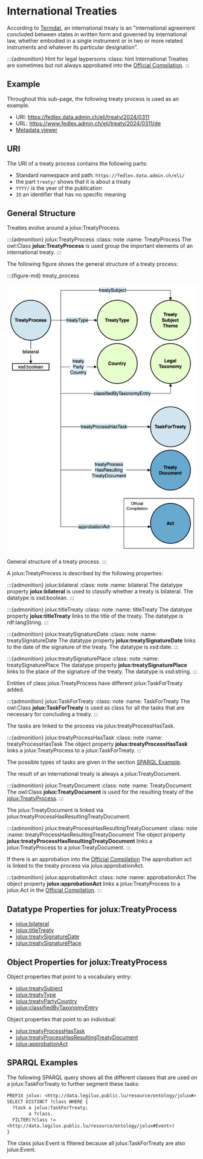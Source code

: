 # International Treaties

According to [Termdat](https://www.termdat.bk.admin.ch/entry/109678), an international treaty is an "international agreement concluded between states in written form and governed by international law, whether embodied in a single instrument or in two or more related instruments and whatever its particular designation".

:::{admonition} Hint for legal laypersons
:class: hint
International Treaties are sometimes but not always approbated into the [Official Compilation](official_compilation.md).
:::

## Example

Throughout this sub-page, the following treaty process is used as an example.

- URI: https://fedlex.data.admin.ch/eli/treaty/2024/0311
- URL: https://www.fedlex.admin.ch/eli/treaty/2024/0311/de
- [Metadata viewer](https://fedlex.data.admin.ch/de-CH/metadata?value=https:%2F%2Ffedlex.data.admin.ch%2Feli%2Ftreaty%2F2024%2F0311)

## URI

The URI of a treaty process contains the following parts:

- Standard namespace and path: `https://fedlex.data.admin.ch/eli/`
- the part `treaty/` shows that it is about a treaty
- `YYYY/` is the year of the publication
- `ID` an identifier that has no specific meaning

## General Structure

Treaties evolve around a jolux:TreatyProcess.

:::{admonition} jolux:TreatyProcess
:class: note
:name: TreatyProcess
The owl:Class **jolux:TreatyProcess** is used group the important elements of an international treaty.
:::

The following figure shows the general structure of a treaty process:

:::{figure-md} treaty_process

<img src="img/treaty_process.png">

General structure of a treaty process.
:::

A jolux:TreatyProcess is described by the following properties:

:::{admonition} jolux:bilateral
:class: note
:name: bilateral
The datatype property **jolux:bilateral** is used to classify whether a treaty is bilateral. The datatype is xsd:boolean.
:::

:::{admonition} jolux:titleTreaty
:class: note
:name: titleTreaty
The datatype property **jolux:titleTreaty** links to the title of the treaty. The datatype is rdf:langString.
:::

:::{admonition} jolux:treatySignatureDate
:class: note
:name: treatySignatureDate
The datatype property **jolux:treatySignatureDate** links to the date of the signature of the treaty. The datatype is xsd:date.
:::

:::{admonition} jolux:treatySignaturePlace
:class: note
:name: treatySignaturePlace
The datatype property **jolux:treatySignaturePlace** links to the place of the signature of the treaty. The datatype is xsd:string.
:::

Entities of class jolux:TreatyProcess have different jolux:TaskForTreaty added.

:::{admonition} jolux:TaskForTreaty
:class: note
:name: TaskForTreaty
The owl:Class **jolux:TaskForTreaty** is used as class for all the tasks that are necessary for concluding a treaty.
:::

The tasks are linked to the process via jolux:treatyProcessHasTask.

:::{admonition} jolux:treatyProcessHasTask
:class: note
:name: treatyProcessHasTask
The object property **jolux:treatyProcessHasTask** links a jolux:TreatyProcess to a jolux:TaskForTreaty.
:::

The possible types of tasks are given in the section [SPARQL Example](#sparql-example).

The result of an international treaty is always a jolux:TreatyDocument.

:::{admonition} jolux:TreatyDocument
:class: note
:name: TreatyDocument
The owl:Class **jolux:TreatyDocument** is used for the resulting treaty of the [jolux:TreatyProcess](#TreatyProcess).
:::

The jolux:TreatyDocument is linked via jolux:treatyProcessHasResultingTreatyDocument.

:::{admonition} jolux:treatyProcessHasResultingTreatyDocument
:class: note
:name: treatyProcessHasResultingTreatyDocument
The object property **jolux:treatyProcessHasResultingTreatyDocument** links a jolux:TreatyProcess to a jolux:TreatyDocument.
:::

If there is an approbation into the [Official Compilation](official_compilation.md) The approbation act is linked to the treaty process via jolux:approbationAct.

:::{admonition} jolux:approbationAct
:class: note
:name: approbationAct
The object property **jolux:approbationAct** links a jolux:TreatyProcess to a jolux:Act in the [Official Compilation](official_compilation.md).
:::

## Datatype Properties for jolux:TreatyProcess

- [jolux:bilateral](#bilateral)
- [jolux:titleTreaty](#titleTreaty)
- [jolux:treatySignatureDate](#treatySignatureDate)
- [jolux:treatySignaturePlace](#treatySignaturePlace)

## Object Properties for jolux:TreatyProcess

Object properties that point to a vocabulary entry:

- [jolux:treatySubject](#treaty-subject-themes)
- [jolux:treatyType](#treaty-types)
- [jolux:treatyPartyCountry](#countries)
- [jolux:classifiedByTaxonomyEntry](#legal-taxonomy)

Object properties that point to an individual:

- [jolux:treatyProcessHasTask](#treatyProcessHasTask)
- [jolux:treatyProcessHasResultingTreatyDocument](#treatyProcessHasResultingTreatyDocument)
- [jolux:approbationAct](#approbationAct)  

## SPARQL Examples

The following SPARQL query shows all the different classes that are used on a jolux:TaskForTreaty to further segment these tasks:

```sparql
PREFIX jolux: <http://data.legilux.public.lu/resource/ontology/jolux#>
SELECT DISTINCT ?class WHERE {
  ?task a jolux:TaskForTreaty;
        a ?class.
  FILTER(?class != <http://data.legilux.public.lu/resource/ontology/jolux#Event>)
}
```

The class jolux:Event is filtered because all jolux:TaskForTreaty are also jolux:Event.
